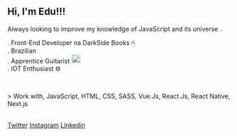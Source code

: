 <h2>Hi, I'm Edu!!! </h2>
<p>Always looking to improve my knowledge of JavaScript and its universe .</p>
<p>
  . Front-End Developer na DarkSide Books 🖱
  <br>
  . Brazilian
  <br>
  . Apprentice Guitarist  <img src="https://emojipedia-us.s3.dualstack.us-west-1.amazonaws.com/thumbs/160/apple/271/guitar_1f3b8.png" srcset="https://emojipedia-us.s3.dualstack.us-west-1.amazonaws.com/thumbs/320/apple/271/guitar_1f3b8.png 2x" alt="Guitar on Apple iOS 14.2" width="20" height="20">
  <br>
  . IOT Enthusiast ⚙️
</p>
<br>
<p>
  > Work with, JavaScript, HTML, CSS, SASS, Vue.Js, React.Js, React Native, Next.js
</p>
<br>
<nav>
  <a href="https://twitter.com/eduardo07js">Twitter</a>
  <a href="https://www.instagram.com/eduardodevjs/">Instagram</a>
  <a href="https://www.linkedin.com/in/eduardo-silva-537963160/">Linkedin</a>
</nav>
